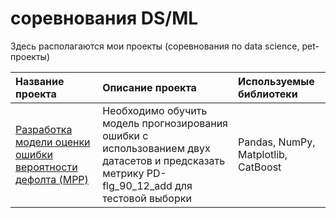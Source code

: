 # соревнования DS/ML

Здесь располагаются мои проекты (соревнования по data science, pet-проекты)

| Название проекта                                                                                                                                                                                                                                                                                                                                                                                                                                                        | Описание проекта                                                                                                                                                                  | Используемые библиотеки                                  |
| :-----------------------------------------------------------------------------------------------------------------------------------------------------------------------------------------------------------------------------------------------------------------------------------------------------------------------------------------------------------------------------------------------------------------------------------------------------------------------|:----------------------------------------------------------------------------------------------------------------------------------------------------------------------------------|:---------------------------------------------------------|
| [Разработка модели оценки ошибки вероятности дефолта (MPP)](https://github.com/MokryYezhik/ds_ml_projects/tree/main/open_data_battle_bank_otkrytie)                                                                                                                                                                                                                                                                                    |Необходимо обучить модель прогнозирования ошибки с использованием двух датасетов и предсказать метрику PD-flg_90_12_add для тестовой выборки                                       | Pandas, NumPy, Matplotlib, CatBoost                      |
